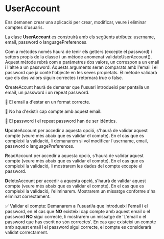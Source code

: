 # UserAccount

Ens demanen crear una aplicació per crear, modificar, veure i eliminar comptes d'usuaris.

La clase **UserAccount** es construirà amb els següents atributs: username, email, password o languagePreferences. 

Com a mètodes només haurà de tenir els getters (excepte el password) i setters propis de la classe i un mètode anomenat validateUserAccount(). Aquest mètode rebrà com a paràmetres dos valors, un correspon a un email i l'altre a un password. Aquests arguments seran comparats amb l'email i el password que ja conté l'objecte en les seves propietats. El mètode validarà que els dos valors siguin correctes i retornarà true o false.

**C**reateAccunt haurà de demanar que l'usuari introdueixi per pantalla un email, un password i un repeat password. 

🚫 El email a d'estar en un format correcte.

🚫 No ha d'existir cap compte amb aquest email.

🚫 El password i el repeat password han de ser idèntics.

**U**pdateAccount per accedir a aquesta opció, s'haurà de validar aquest compte (veure més abaix que es validar el compte). En el cas que es compleixi la validació, li demanarem si vol modificar l'username, email, password o languagePreferences.

**R**eadAccount per accedir a aquesta opció, s'haurà de validar aquest compte (veure més abaix que es validar el compte). En el cas que es compleixi la validació, li mostrarem les dades del compte excepte el password.

**D**eleteAccount per accedir a aquesta opció, s'haurà de validar aquest compte (veure més abaix que es validar el compte). En el cas que es compleixi la validació, l'eliminarem. Mostrarem un missatge conforme s'ha eliminat correctament.

✅ Validar el compte: Demanarem a l'usuari/a que introdueixi l'email i el password, en el cas que **NO** existeixi cap compte amb aquest email o el password **NO** sigui correcte, li mostrarem un missatge de 'L'email o el password que has escrit no són correctes'. En cas que existeixi un compte amb aquest email i el password sigui correcte, el compte es considerarà validat correctament.












